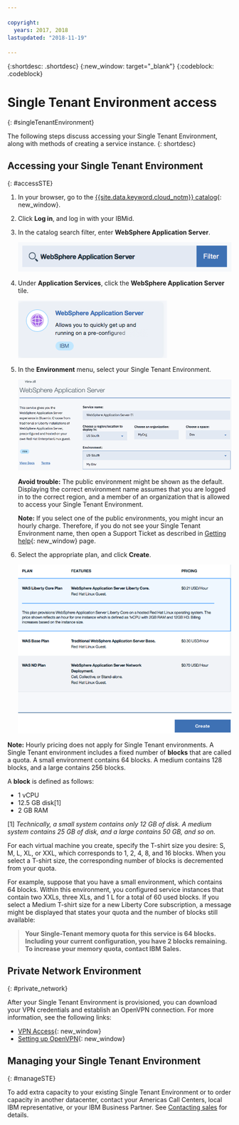 ```yaml
---

copyright:
  years: 2017, 2018
lastupdated: "2018-11-19"

---
```


{:shortdesc: .shortdesc}
{:new_window: target="_blank"}
{:codeblock: .codeblock}

# Single Tenant Environment access
{: #singleTenantEnvironment}


The following steps discuss accessing your Single Tenant Environment, along with methods of creating a service instance.
{: shortdesc}


## Accessing your Single Tenant Environment
{: #accessSTE}

1. In your browser, go to the [{{site.data.keyword.cloud_notm}} catalog](https://{DomainName}/catalog/){: new_window}.

2. Click **Log in**, and log in with your IBMid.

6. In the catalog search filter, enter **WebSphere Application Server**.

    ![Search filter](images/filter.png)

7. Under **Application Services**, click the **WebSphere Application Server** tile.

    ![WebSphere Application Server tile](images/iconWAS.png)

8. In the **Environment** menu, select your Single Tenant Environment.

    ![Single Tenant Environment name](images/environmentSTE.png)

    **Avoid trouble:** The public environment might be shown as the default. Displaying the correct environment name assumes that you are logged in to the correct region, and a member of an organization that is allowed to access your Single Tenant Environment.

    **Note:** If you select one of the public environments, you might incur an hourly charge. Therefore, if you do not see your Single Tenant Environment name, then open a Support Ticket as described in [Getting help](reportingIssues.html){: new_window} page.

9. Select the appropriate plan, and click **Create**.

    ![Choose a plan and create your service](images/createSTE.png)


**Note:** Hourly pricing does not apply for Single Tenant environments. A Single Tenant environment includes a fixed number of **blocks** that are called a quota. A small environment contains 64 blocks. A medium contains 128 blocks, and a large contains 256 blocks.

A **block** is defined as follows:
  * 1 vCPU
  * 12.5 GB disk[1]
  * 2 GB RAM

[1] *Technically, a small system contains only 12 GB of disk. A medium system contains 25 GB of disk, and a large contains 50 GB, and so on.*

For each virtual machine you create, specify the T-shirt size you desire: S, M, L, XL, or XXL, which corresponds to 1, 2, 4, 8, and 16 blocks. When you select a T-shirt size, the corresponding number of blocks is decremented from your quota.

For example, suppose that you have a small environment, which contains 64 blocks. Within this environment, you configured service instances that contain two XXLs, three XLs, and 1 L for a total of 60 used blocks. If you select a Medium T-shirt size for a new Liberty Core subscription, a message might be displayed that states your quota and the number of blocks still available:

> **Your Single-Tenant memory quota for this service is 64 blocks. Including your current configuration, you have 2 blocks remaining. To increase your memory quota, contact IBM Sales.**


## Private Network Environment
{: #private_network}

After your Single Tenant Environment is provisioned, you can download your VPN credentials and establish an OpenVPN connection. For more information, see the following links:

* [VPN Access](networkEnvironment.html#vpnAccess){: new_window}
* [Setting up OpenVPN](systemAccess.html#setup_openvpn){: new_window}

## Managing your Single Tenant Environment
{: #manageSTE}

To add extra capacity to your existing Single Tenant Environment or to order capacity in another datacenter, contact your Americas Call Centers, local IBM representative, or your IBM Business Partner. See [Contacting sales](reportingIssues.html#contacting-sales) for details.

